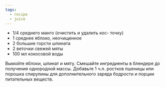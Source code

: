 ```yaml
---
tags:
  - recipe
  - juice
---
```

- 1/4 среднего манго (очистить и удалить кос- точку)
- 1 среднее яблоко, неочищенное
- 2 большие горсти шпината
- 2 веточки свежей мяты
- 100 мл кокосовой воды

Вымойте яблоки, шпинат и мяту. Смешайте ингредиенты в блендере до получения однородной массы. Добавьте 1 ч.л. ростков пшеницы или порошка спирулины для дополнительного заряда бодрости и порции питательных веществ.